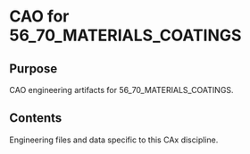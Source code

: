 # CAO for 56_70_MATERIALS_COATINGS

## Purpose
CAO engineering artifacts for 56_70_MATERIALS_COATINGS.

## Contents
Engineering files and data specific to this CAx discipline.
